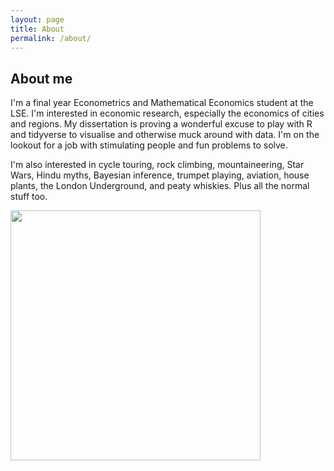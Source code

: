 ```yaml
---
layout: page
title: About
permalink: /about/
---
```


## About me

I'm a final year Econometrics and Mathematical Economics student at the LSE. I'm interested in economic research, especially the economics of cities and regions. My dissertation is proving a wonderful excuse to  play with R and tidyverse to visualise and otherwise muck around with data. I'm on the lookout for a job with stimulating people and fun problems to solve.

I'm also interested in cycle touring, rock climbing, mountaineering, Star Wars, Hindu myths, Bayesian inference, trumpet playing, aviation, house plants, the London Underground, and peaty whiskies.  Plus all the normal stuff too.

<img src="https://i.imgur.com/zIUEXhV.jpg" width="400px" />